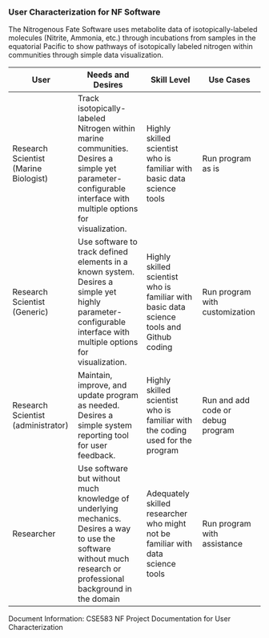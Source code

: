 ### User Characterization for NF Software ### 
The Nitrogenous Fate Software uses metabolite data of isotopically-labeled molecules (Nitrite, Ammonia, etc.) through incubations from samples in the equatorial Pacific to show pathways of isotopically labeled nitrogen within communities through simple data visualization.

| User               | Needs and Desires  | Skill Level        | Use Cases          |
|--------------------|--------------------|--------------------|--------------------|
| Research Scientist (Marine Biologist) | Track isotopically-labeled Nitrogen within marine communities. Desires a simple yet parameter-configurable interface with multiple options for visualization. | Highly skilled scientist who is familiar with basic data science tools | Run program as is
| Research Scientist (Generic) | Use software to track defined elements in a known system. Desires a simple yet highly parameter-configurable interface with multiple options for visualization.  | Highly skilled scientist who is familiar with basic data science tools and Github coding | Run program with customization
| Research Scientist (administrator) | Maintain, improve, and update program as needed. Desires a simple system reporting tool for user feedback. | Highly skilled scientist who is familiar with the coding used for the program | Run and add code or debug program |
| Researcher | Use software but without much knowledge of underlying mechanics. Desires a way to use the software without much research or professional background in the domain | Adequately skilled researcher who might not be familiar with data science tools | Run program with assistance |

Document Information: CSE583 NF Project Documentation for User Characterization


